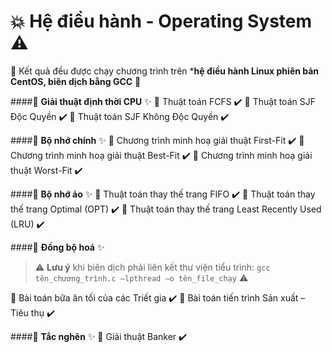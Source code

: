 # **:boom: Hệ điều hành - Operating System :warning:** 

:wave: Kết quả đều được chạy chương trình trên ***hệ điều hành Linux phiên bản CentOS, biên dịch bằng GCC** :gift:

####:file_folder: **Giải thuật định thời CPU** :sparkles:
:triangular_flag_on_post: Thuật toán FCFS :heavy_check_mark:
:triangular_flag_on_post: Thuật toán SJF Độc Quyền :heavy_check_mark:
:triangular_flag_on_post: Thuật toán SJF Không Độc Quyền :heavy_check_mark:

####:file_folder: **Bộ nhớ chính** :sparkles:
:triangular_flag_on_post: Chương trình minh hoạ giải thuật First-Fit :heavy_check_mark:
:triangular_flag_on_post: Chương trình minh hoạ giải thuật Best-Fit :heavy_check_mark:
:triangular_flag_on_post: Chương trình minh hoạ giải thuật Worst-Fit :heavy_check_mark:

####:file_folder: **Bộ nhớ ảo** :sparkles:
:triangular_flag_on_post: Thuật toán thay thế trang FIFO :heavy_check_mark:
:triangular_flag_on_post: Thuật toán thay thế trang Optimal (OPT) :heavy_check_mark:
:triangular_flag_on_post: Thuật toán thay thế trang Least Recently Used (LRU) :heavy_check_mark:

####:file_folder: **Đồng bộ hoá** :sparkles:
>:warning: **Lưu ý** khi biên dịch phải liên kết thư viện tiểu trình:
`gcc tên_chương_trình.c –lpthread –o tên_file_chạy` :warning:

:triangular_flag_on_post: Bài toán bữa ăn tối của các Triết gia :heavy_check_mark:
:triangular_flag_on_post: Bài toán tiến trình Sản xuất – Tiêu thụ :heavy_check_mark:

####:file_folder: **Tắc nghẽn** :sparkles:
:triangular_flag_on_post: Giải thuật Banker :heavy_check_mark:
